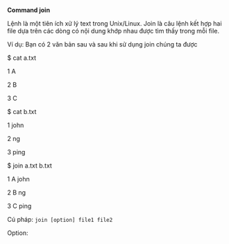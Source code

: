 **Command join**

Lệnh là một tiên ích xử lý text trong Unix/Linux. Join là câu lệnh kết hợp hai file dựa trên các dòng có nội dung khớp nhau được tìm thấy trong mỗi file.

Ví dụ: Bạn có 2 văn bản sau và sau khi sử dụng join chúng ta được

$ cat a.txt

1 A

2 B

3 C

$ cat b.txt

1 john

2 ng

3 ping

$ join a.txt b.txt

1 A john

2 B ng

3 C ping


Cú pháp: `join [option] file1 file2`

Option:



